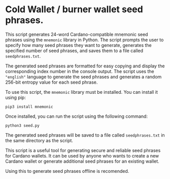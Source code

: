# Cold Wallet / burner wallet seed phrases.

This script generates 24-word Cardano-compatible mnemonic seed phrases using the `mnemonic` library in Python. The script prompts the user to specify how many seed phrases they want to generate, generates the specified number of seed phrases, and saves them to a file called `seedphrases.txt`. 

The generated seed phrases are formatted for easy copying and display the corresponding index number in the console output. The script uses the `"english"` language to generate the seed phrases and generates a random 256-bit entropy value for each seed phrase.

To use this script, the `mnemonic` library must be installed. You can install it using pip:

```
pip3 install mnemonic
```

Once installed, you can run the script using the following command:

```
python3 seed.py
```

The generated seed phrases will be saved to a file called `seedphrases.txt` in the same directory as the script.

This script is a useful tool for generating secure and reliable seed phrases for Cardano wallets. It can be used by anyone who wants to create a new Cardano wallet or generate additional seed phrases for an existing wallet.

Using this to generate seed phrases offline is recomended. 
